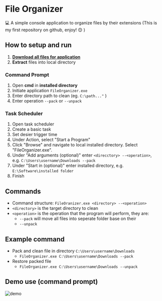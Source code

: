 # File Organizer

:computer: A simple console application to organize files by their extensions
(This is my first repository on github, enjoy! :blush: )
## How to setup and run
1. [**Download all files for application**](https://github.com/sean1832/Organizer/tree/master/FileOrganizer/deploy)
2. **Extract** files into local directory

### Command Prompt

1. Open **cmd** in **installed directory**
2. Initiate application `FileOrganizer.exe`
3. Enter directory path to clean (eg. `C:\path..."` )
4. Enter operation `--pack` or `--unpack`

### Task Scheduler
1. Open task scheduler
2. Create a basic task
3. Set desier trigger time
4. Under Action, select "Start a Program"
5. Click "Browse" and navigate to local installed directory. Select "FileOrganizer.exe".
6. Under "Add arguments (optional)" enter `<direcctory> --<operation>`, e.g. `C:\Users\username\Downloads --pack`
7. Under "Start in (optional)" enter installed directory, e.g. `E:\Software\installed folder`
8. Finish

## Commands
- Command structure: `FileOranizer.exe <directory> --<operation>`
- `<directory>` is the target directory to clean
- `<operation>` is the operation that the program will perform, they are:
	- `--pack` will move all files into seperate folder base on their 
	- `--unpack`


## Example command
- Pack and clean file in directory `C:\Users\username\Downloads`
	- `FileOrganizer.exe C:\Users\username\Downloads --pack`
- Restore packed file
	- `FileOrganizer.exe C:\Users\username\Downloads --unpack`
## Demo use (command prompt)
![demo](pictures/Comand_Demo.gif)
<!--stackedit_data:
eyJoaXN0b3J5IjpbMjAxNDI5MDczMSwtMTI3MDU5MDEyOSwxMD
g2NjQwODI1LDE2ODM3NDk3MjcsNTQ2NzU5NjUwLC05OTU4MTQ2
OTcsMTE4OTQ5NzQ4M119
-->